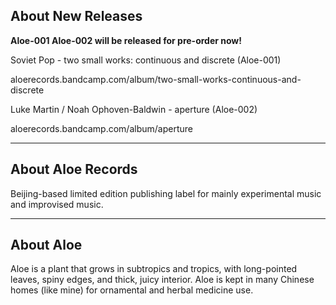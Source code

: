 ## About New Releases

**Aloe-001 Aloe-002 will be released for pre-order now!** 

Soviet Pop - two small works: continuous and discrete (Aloe-001)

aloerecords.bandcamp.com/album/two-small-works-continuous-and-discrete

Luke Martin / Noah Ophoven-Baldwin - aperture (Aloe-002)

aloerecords.bandcamp.com/album/aperture

- - -

## About Aloe Records

Beijing-based limited edition publishing label for mainly experimental music and improvised music.

- - -

## About Aloe

Aloe is a plant that grows in subtropics and tropics, with long-pointed leaves, spiny edges, and thick, juicy interior. Aloe is kept in many Chinese homes (like mine) for ornamental and herbal medicine use.